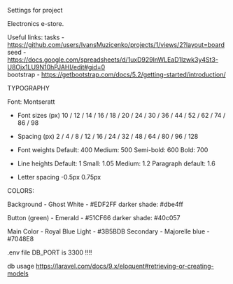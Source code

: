 Settings for project

Electronics e-store.


Useful links:
tasks - https://github.com/users/IvansMuzicenko/projects/1/views/2?layout=board <br>
seed - https://docs.google.com/spreadsheets/d/1uxD929lnWLEaD1lzwk3y4St3-U8Ojx1LU9N10hPJAHI/edit#gid=0 <br>
bootstrap - https://getbootstrap.com/docs/5.2/getting-started/introduction/ <br>


TYPOGRAPHY

Font: Montseratt

- Font sizes (px)
10 / 12 / 14 / 16 / 18 / 20 / 24 / 30 / 36 / 44 / 52 / 62 / 74 / 86 / 98

- Spacing (px)
2 / 4 / 8 / 12 / 16 / 24 / 32 / 48 / 64 / 80 / 96 / 128

- Font weights
Default: 400
Medium: 500
Semi-bold: 600
Bold: 700

- Line heights
Default: 1
Small: 1.05
Medium: 1.2
Paragraph default: 1.6

- Letter spacing
-0.5px
0.75px


COLORS:

Background - Ghost White - #EDF2FF
        darker shade: #dbe4ff

Button (green) - Emerald - #51CF66
        darker shade: #40c057  

Main Color - Royal Blue Light - #3B5BDB
Secondary - Majorelle blue -  #7048E8

.env file DB_PORT is 3300 !!!!

db usage https://laravel.com/docs/9.x/eloquent#retrieving-or-creating-models
